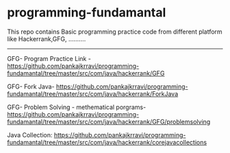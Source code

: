 # programming-fundamantal
This repo contains Basic programming practice code from different platform like Hackerrank,GFG, ..........
******************************************************************************************************************************************

GFG- Program Practice Link - https://github.com/pankajkrravi/programming-fundamantal/tree/master/src/com/java/hackerrank/GFG

GFG- Fork Java- https://github.com/pankajkrravi/programming-fundamantal/tree/master/src/com/java/hackerrank/ForkJava

GFG- Problem Solving - methematical porgrams- https://github.com/pankajkrravi/programming-fundamantal/tree/master/src/com/java/hackerrank/GFG/problemsolving

Java Collection: https://github.com/pankajkrravi/programming-fundamantal/tree/master/src/com/java/hackerrank/corejavacollections
